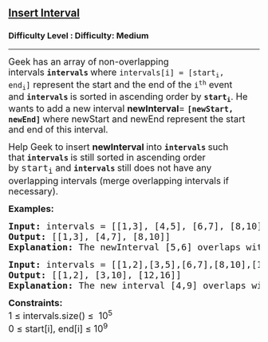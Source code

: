 <h2><a href="https://www.geeksforgeeks.org/problems/insert-interval-1666733333/1">Insert Interval</a></h2><h3>Difficulty Level : Difficulty: Medium</h3><hr><div class="problems_problem_content__Xm_eO" bis_skin_checked="1"><p><span style="font-size: 18px;">Geek has an array of<strong>&nbsp;</strong>non-overlapping intervals&nbsp;<strong><code>intervals</code>&nbsp;</strong>where&nbsp;<code>intervals[i] = [start<sub>i</sub>, end<sub>i</sub>]</code>&nbsp;represent the start and the end of the&nbsp;<code>i<sup>th</sup></code>&nbsp;event and&nbsp;<strong><code>intervals</code>&nbsp;</strong>is sorted in ascending order by&nbsp;<strong><code>start<sub>i</sub></code></strong>. He wants to add a new interval </span><span style="font-size: 18px;"><strong>newInterval</strong>=&nbsp;</span><strong style="font-size: 18px;"><code>[newStart, newEnd]</code>&nbsp;</strong><span style="font-size: 18px;">where newStart and newEnd represent the start and end of this interval.</span></p>
<p><span style="font-size: 18px;">Help Geek to insert </span><span style="font-size: 18px;"><strong>newInterval </strong>into&nbsp;</span><strong style="font-size: 18px;"><code>intervals</code>&nbsp;</strong><span style="font-size: 18px;">such that&nbsp;</span><strong style="font-size: 18px;"><code>intervals</code>&nbsp;</strong><span style="font-size: 18px;">is still sorted in ascending order by&nbsp;</span><code style="font-size: 18px;">start<sub>i</sub></code><span style="font-size: 18px;">&nbsp;and&nbsp;</span><strong style="font-size: 18px;"><code>intervals</code>&nbsp;</strong><span style="font-size: 18px;">still does not have any overlapping intervals (merge overlapping intervals if necessary).</span></p>
<p><span style="font-size: 18px;"><strong>Examples:</strong></span></p>
<pre><span style="font-size: 18px;"><strong>Input: </strong>intervals = [[1,3], [4,5], [6,7], [8,10]], newInterval = [5,6]
<strong>Output: </strong>[[1,3], [4,7], [8,10]]
<strong>Explanation: </strong>The newInterval [5,6] overlaps with [4,5] and [6,7].</span>
</pre>
<pre><span style="font-size: 18px;"><strong>Input: </strong>intervals = [[1,2],[3,5],[6,7],[8,10],[12,16]], newInterval = [4,9]
<strong>Output: </strong>[[1,2], [3,10], [12,16]]
<strong>Explanation: </strong>The new interval [4,9] overlaps with [3,5],[6,7],[8,10].</span></pre>
<p><span style="font-size: 18px;"><strong>Constraints:</strong><br>1 ≤ intervals.size() ≤&nbsp; 10<sup>5</sup><br>0 ≤ start[i], end[i]&nbsp;≤ 10<sup>9</sup></span></p></div>